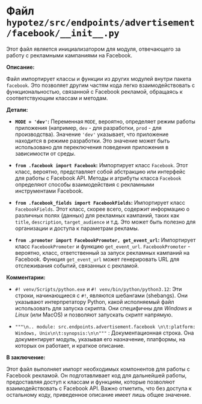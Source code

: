 # Файл `hypotez/src/endpoints/advertisement/facebook/__init__.py`

Этот файл является инициализатором для модуля, отвечающего за работу с рекламными кампаниями на Facebook.

**Описание:**

Файл импортирует классы и функции из других модулей внутри пакета `facebook`.  Это позволяет другим частям кода легко взаимодействовать с функциональностью, связанной с Facebook рекламой, обращаясь к соответствующим классам и методам.

**Детали:**

* **`MODE = 'dev'`:**  Переменная `MODE`, вероятно, определяет режим работы приложения (например, `dev` - для разработки, `prod` - для производства).  Значение `'dev'` указывает, что приложение находится в режиме разработки.  Это значение может быть использовано для переключения поведения приложения в зависимости от среды.


* **`from .facebook import Facebook`:** Импортирует класс `Facebook`. Этот класс, вероятно, представляет собой абстракцию или интерфейс для работы с Facebook API.  Методы и атрибуты класса `Facebook` определяют способы взаимодействия с рекламными инструментами Facebook.


* **`from .facebook_fields import FacebookFields`:** Импортирует класс `FacebookFields`.  Этот класс, скорее всего, содержит информацию о различных полях (данных) для рекламных кампаний, таких как `title`, `description`, `target_audience` и т.д.  Это может быть полезно для организации и доступа к параметрам рекламы.


* **`from .promoter import FacebookPromoter, get_event_url`:** Импортирует класс `FacebookPromoter` и функцию `get_event_url`. `FacebookPromoter` - вероятно, класс, ответственный за запуск рекламных кампаний на Facebook. Функция `get_event_url` может генерировать URL для отслеживания событий, связанных с рекламой.


**Комментарии:**

* `#! venv/Scripts/python.exe` и `#! venv/bin/python/python3.12`:  Эти строки, начинающиеся с `#!`, являются шебангами (shebangs). Они указывают интерпретатору Python, какой исполняемый файл использовать для запуска скрипта.  Они специфичны для *Windows* и *Linux* (или MacOS) и позволяют запускать скрипт напрямую.


* `"""\n.. module: src.endpoints.advertisement.facebook \n\t:platform: Windows, Unix\n\t:synopsis:\n\n"""` :  Документационная строка.  Она документирует модуль, указывая его назначение, платформы, на которых он работает, и краткое описание.


**В заключение:**

Этот файл выполняет импорт необходимых компонентов для работы с Facebook рекламой.  Он подготавливает  код для дальнейшей работы, предоставляя доступ к классам и функциям, которые позволяют взаимодействовать с Facebook API.  Важно отметить, что без доступа к остальному коду, приведенное описание имеет лишь общее значение.